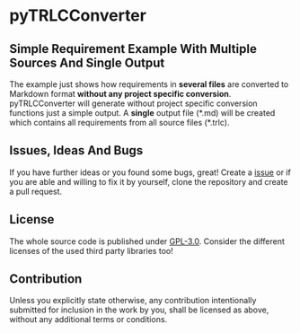 # pyTRLCConverter <!-- omit in toc -->

## Simple Requirement Example With Multiple Sources And Single Output
The example just shows how requirements in **several files** are converted to Markdown format **without any project specific conversion**. pyTRLCConverter will generate without project specific conversion functions just a simple output. A **single** output file (\*.md) will be created which contains all requirements from all source files (\*.trlc).

## Issues, Ideas And Bugs

If you have further ideas or you found some bugs, great! Create a [issue](https://github.com/NewTec-GmbH/pyTRLCConverter/issues) or if you are able and willing to fix it by yourself, clone the repository and create a pull request.

## License

The whole source code is published under [GPL-3.0](https://github.com/NewTec-GmbH/pyTRLCConverter/blob/main/LICENSE).
Consider the different licenses of the used third party libraries too!

## Contribution

Unless you explicitly state otherwise, any contribution intentionally submitted for inclusion in the work by you, shall be licensed as above, without any additional terms or conditions.
